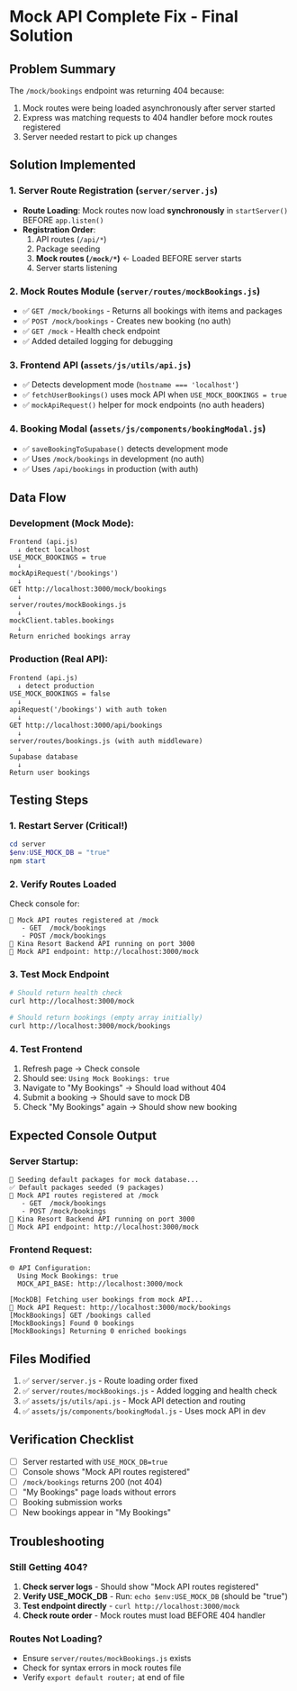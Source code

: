 # Mock API Complete Fix - Final Solution

## Problem Summary
The `/mock/bookings` endpoint was returning 404 because:
1. Mock routes were being loaded asynchronously after server started
2. Express was matching requests to 404 handler before mock routes registered
3. Server needed restart to pick up changes

## Solution Implemented

### 1. Server Route Registration (`server/server.js`)
- **Route Loading**: Mock routes now load **synchronously** in `startServer()` BEFORE `app.listen()`
- **Registration Order**:
  1. API routes (`/api/*`)
  2. Package seeding
  3. **Mock routes (`/mock/*`)** ← Loaded BEFORE server starts
  4. Server starts listening

### 2. Mock Routes Module (`server/routes/mockBookings.js`)
- ✅ `GET /mock/bookings` - Returns all bookings with items and packages
- ✅ `POST /mock/bookings` - Creates new booking (no auth)
- ✅ `GET /mock` - Health check endpoint
- ✅ Added detailed logging for debugging

### 3. Frontend API (`assets/js/utils/api.js`)
- ✅ Detects development mode (`hostname === 'localhost'`)
- ✅ `fetchUserBookings()` uses mock API when `USE_MOCK_BOOKINGS = true`
- ✅ `mockApiRequest()` helper for mock endpoints (no auth headers)

### 4. Booking Modal (`assets/js/components/bookingModal.js`)
- ✅ `saveBookingToSupabase()` detects development mode
- ✅ Uses `/mock/bookings` in development (no auth)
- ✅ Uses `/api/bookings` in production (with auth)

## Data Flow

### Development (Mock Mode):
```
Frontend (api.js)
  ↓ detect localhost
USE_MOCK_BOOKINGS = true
  ↓
mockApiRequest('/bookings')
  ↓
GET http://localhost:3000/mock/bookings
  ↓
server/routes/mockBookings.js
  ↓
mockClient.tables.bookings
  ↓
Return enriched bookings array
```

### Production (Real API):
```
Frontend (api.js)
  ↓ detect production
USE_MOCK_BOOKINGS = false
  ↓
apiRequest('/bookings') with auth token
  ↓
GET http://localhost:3000/api/bookings
  ↓
server/routes/bookings.js (with auth middleware)
  ↓
Supabase database
  ↓
Return user bookings
```

## Testing Steps

### 1. Restart Server (Critical!)
```powershell
cd server
$env:USE_MOCK_DB = "true"
npm start
```

### 2. Verify Routes Loaded
Check console for:
```
🧪 Mock API routes registered at /mock
   - GET  /mock/bookings
   - POST /mock/bookings
🚀 Kina Resort Backend API running on port 3000
🧪 Mock API endpoint: http://localhost:3000/mock
```

### 3. Test Mock Endpoint
```bash
# Should return health check
curl http://localhost:3000/mock

# Should return bookings (empty array initially)
curl http://localhost:3000/mock/bookings
```

### 4. Test Frontend
1. Refresh page → Check console
2. Should see: `Using Mock Bookings: true`
3. Navigate to "My Bookings" → Should load without 404
4. Submit a booking → Should save to mock DB
5. Check "My Bookings" again → Should show new booking

## Expected Console Output

### Server Startup:
```
🧩 Seeding default packages for mock database...
✅ Default packages seeded (9 packages)
🧪 Mock API routes registered at /mock
   - GET  /mock/bookings
   - POST /mock/bookings
🚀 Kina Resort Backend API running on port 3000
🧪 Mock API endpoint: http://localhost:3000/mock
```

### Frontend Request:
```
🌐 API Configuration:
  Using Mock Bookings: true
  MOCK_API_BASE: http://localhost:3000/mock

[MockDB] Fetching user bookings from mock API...
📡 Mock API Request: http://localhost:3000/mock/bookings
[MockBookings] GET /bookings called
[MockBookings] Found 0 bookings
[MockBookings] Returning 0 enriched bookings
```

## Files Modified

1. ✅ `server/server.js` - Route loading order fixed
2. ✅ `server/routes/mockBookings.js` - Added logging and health check
3. ✅ `assets/js/utils/api.js` - Mock API detection and routing
4. ✅ `assets/js/components/bookingModal.js` - Uses mock API in dev

## Verification Checklist

- [ ] Server restarted with `USE_MOCK_DB=true`
- [ ] Console shows "Mock API routes registered"
- [ ] `/mock/bookings` returns 200 (not 404)
- [ ] "My Bookings" page loads without errors
- [ ] Booking submission works
- [ ] New bookings appear in "My Bookings"

## Troubleshooting

### Still Getting 404?
1. **Check server logs** - Should show "Mock API routes registered"
2. **Verify USE_MOCK_DB** - Run: `echo $env:USE_MOCK_DB` (should be "true")
3. **Test endpoint directly** - `curl http://localhost:3000/mock`
4. **Check route order** - Mock routes must load BEFORE 404 handler

### Routes Not Loading?
- Ensure `server/routes/mockBookings.js` exists
- Check for syntax errors in mock routes file
- Verify `export default router;` at end of file


